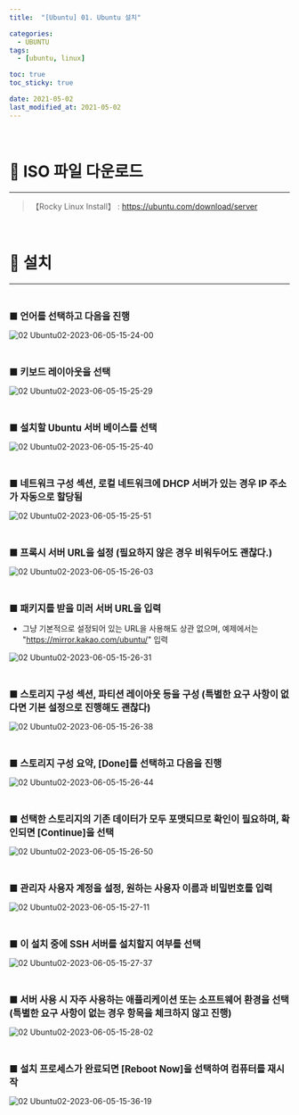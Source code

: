 ```yaml
---
title:  "[Ubuntu] 01. Ubuntu 설치" 

categories:
  - UBUNTU
tags:
  - [ubuntu, linux]

toc: true
toc_sticky: true

date: 2021-05-02
last_modified_at: 2021-05-02
---
```

<br>

# 🔔 ISO 파일 다운로드 
---

> 【Rocky Linux Install】 : <https://ubuntu.com/download/server>

<br>

# 🔔 설치
---

<br>

<big> **■ 언어를 선택하고 다음을 진행** </big>

![02  Ubuntu02-2023-06-05-15-24-00](https://github.com/revenge1005/kubernetes_build_ansible_playbook/assets/42735894/80615161-f0cc-4890-ad17-55df42b9308b)

<br>

<big> **■ 키보드 레이아웃을 선택** </big>

![02  Ubuntu02-2023-06-05-15-25-29](https://github.com/revenge1005/kubernetes_build_ansible_playbook/assets/42735894/1436b3eb-ae6b-4c1d-b6b3-6fa996818001)

<br>

<big> **■ 설치할 Ubuntu 서버 베이스를 선택** </big>

![02  Ubuntu02-2023-06-05-15-25-40](https://github.com/revenge1005/kubernetes_build_ansible_playbook/assets/42735894/51b04a8f-981d-441f-9ede-f6af5a2b21f7)

<br>

<big> **■ 네트워크 구성 섹션, 로컬 네트워크에 DHCP 서버가 있는 경우 IP 주소가 자동으로 할당됨** </big>

![02  Ubuntu02-2023-06-05-15-25-51](https://github.com/revenge1005/kubernetes_build_ansible_playbook/assets/42735894/4fb63485-6c48-4538-bbf0-dd81ff617037)

<br>

<big> **■ 프록시 서버 URL을 설정 (필요하지 않은 경우 비워두어도 괜찮다.)** </big>

![02  Ubuntu02-2023-06-05-15-26-03](https://github.com/revenge1005/kubernetes_build_ansible_playbook/assets/42735894/d350a47f-79bc-4ead-87cc-f05d25db036a)

<br>

<big> **■ 패키지를 받을 미러 서버 URL을 입력** </big>

+ 그냥 기본적으로 설정되어 있는 URL을 사용해도 상관 없으며, 예제에서는 "https://mirror.kakao.com/ubuntu/" 입력

![02  Ubuntu02-2023-06-05-15-26-31](https://github.com/revenge1005/kubernetes_build_ansible_playbook/assets/42735894/ff160bb0-25f7-4c30-98dd-27c5077a0dde)

<br>

<big> **■ 스토리지 구성 섹션, 파티션 레이아웃 등을 구성 (특별한 요구 사항이 없다면 기본 설정으로 진행해도 괜찮다)** </big>

![02  Ubuntu02-2023-06-05-15-26-38](https://github.com/revenge1005/kubernetes_build_ansible_playbook/assets/42735894/098eab00-4d74-48e5-ad6d-d447c6869789)

<br>

<big> **■ 스토리지 구성 요약, [Done]를 선택하고 다음을 진행** </big>

![02  Ubuntu02-2023-06-05-15-26-44](https://github.com/revenge1005/kubernetes_build_ansible_playbook/assets/42735894/9d8777d9-f7ad-4dcc-aa01-fa651eaf2c25)

<br>

<big> **■ 선택한 스토리지의 기존 데이터가 모두 포맷되므로 확인이 필요하며, 확인되면 [Continue]을 선택** </big>

![02  Ubuntu02-2023-06-05-15-26-50](https://github.com/revenge1005/kubernetes_build_ansible_playbook/assets/42735894/1b5be76c-8cd9-486b-ae20-7c34f6bc6880)

<br>

<big> **■ 관리자 사용자 계정을 설정, 원하는 사용자 이름과 비밀번호를 입력** </big>

![02  Ubuntu02-2023-06-05-15-27-11](https://github.com/revenge1005/kubernetes_build_ansible_playbook/assets/42735894/7038c89a-366b-4cdf-b38f-80af8978ab75)

<br>

<big> **■ 이 설치 중에 SSH 서버를 설치할지 여부를 선택** </big>

![02  Ubuntu02-2023-06-05-15-27-37](https://github.com/revenge1005/kubernetes_build_ansible_playbook/assets/42735894/79e2ee94-3b8a-47ef-b962-f5986986e507)

<br>

<big> **■ 서버 사용 시 자주 사용하는 애플리케이션 또는 소프트웨어 환경을 선택 (특별한 요구 사항이 없는 경우 항목을 체크하지 않고 진행)** </big>

![02  Ubuntu02-2023-06-05-15-28-02](https://github.com/revenge1005/kubernetes_build_ansible_playbook/assets/42735894/6e46e59c-eb59-44be-9dae-151f80ec9bb7)

<br>

<big> **■ 설치 프로세스가 완료되면 [Reboot Now]을 선택하여 컴퓨터를 재시작** </big>

![02  Ubuntu02-2023-06-05-15-36-19](https://github.com/revenge1005/kubernetes_build_ansible_playbook/assets/42735894/ff775abb-ff66-418d-b55d-0d43aa510956)